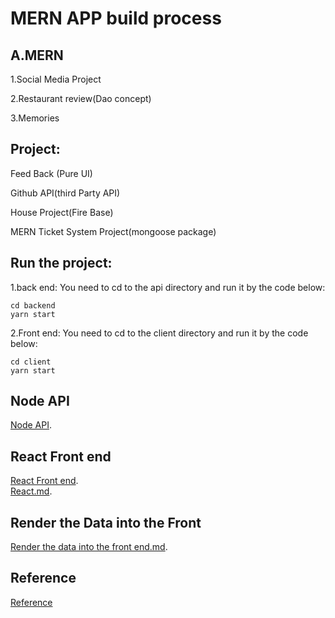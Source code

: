 # MERN APP build process


## A.MERN

1.Social Media Project

2.Restaurant review(Dao concept)

3.Memories



## Project:

Feed Back (Pure UI)

Github API(third Party API)

House Project(Fire Base)

MERN Ticket System Project(mongoose package)

## Run the project:
1.back end: You need to cd to the api directory and run it by the code below:
```
cd backend
yarn start
```
2.Front end: You need to cd to the client directory and run it by the code below:
```
cd client
yarn start
```

## Node API
[Node API](https://gist.github.com/GlennOu66304/1f20786073a5429cb8f53faeb5cdb09d). 

## React Front end
[React Front end](https://gist.github.com/GlennOu66304/e1e9fe6fddd8a8a726781d0b31e84a2c).  
[React.md](https://gist.github.com/GlennOu66304/e1e9fe6fddd8a8a726781d0b31e84a2c). 
## Render the Data into the Front
[Render the data into the front end.md](https://gist.github.com/GlennOu66304/af012b81e49fc41d1163f00865f97366). 

## Reference
[Reference](https://github.com/GlennOu66304/Social_app/blob/main/client/README.md)
